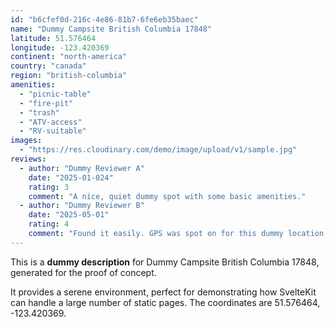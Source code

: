 ```yaml
---
id: "b6cfef0d-216c-4e86-81b7-6fe6eb35baec"
name: "Dummy Campsite British Columbia 17848"
latitude: 51.576464
longitude: -123.420369
continent: "north-america"
country: "canada"
region: "british-columbia"
amenities:
  - "picnic-table"
  - "fire-pit"
  - "trash"
  - "ATV-access"
  - "RV-suitable"
images:
  - "https://res.cloudinary.com/demo/image/upload/v1/sample.jpg"
reviews:
  - author: "Dummy Reviewer A"
    date: "2025-01-024"
    rating: 3
    comment: "A nice, quiet dummy spot with some basic amenities."
  - author: "Dummy Reviewer B"
    date: "2025-05-01"
    rating: 4
    comment: "Found it easily. GPS was spot on for this dummy location."
---
```


This is a **dummy description** for Dummy Campsite British Columbia 17848, generated for the proof of concept.

It provides a serene environment, perfect for demonstrating how SvelteKit can handle a large number of static pages. The coordinates are 51.576464, -123.420369.
